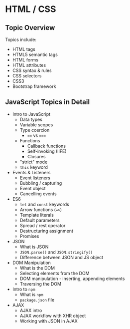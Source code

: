 # HTML / CSS
## Topic Overview
Topics include:
* HTML tags
* HTML5 semantic tags
* HTML forms
* HTML attributes
* CSS syntax & rules
* CSS selectors
* CSS3
* Bootstrap framework


## JavaScript Topics in Detail
* Intro to JavaScript
  * Data types
  * Variable scopes
  * Type coercion
    * `==` vs `===`
  * Functions
    * Callback functions
    * Self-invoking (IIFE)
    * Closures
  * "strict" mode
  * `this` keyword
* Events & Listeners
  * Event listeners
  * Bubbling / capturing
  * Event object
  * Cancelling events
* ES6
  * `let` and `const` keywords
  * Arrow functions (`=>`)
  * Template literals
  * Default parameters
  * Spread / rest operator
  * Destructuring assignment
  * Promises
* JSON
  * What is JSON
  * `JSON.parse()` and `JSON.stringify()`
  * Difference between JSON and JS object
* DOM Manipulation
  * What is the DOM
  * Selecting elements from the DOM
  * DOM manipulation - inserting, appending elements
  * Traversing the DOM
* Intro to `npm`
  * What is `npm`
  * `package.json` file
* AJAX
  * AJAX intro
  * AJAX workflow with XHR object
  * Working with JSON in AJAX
